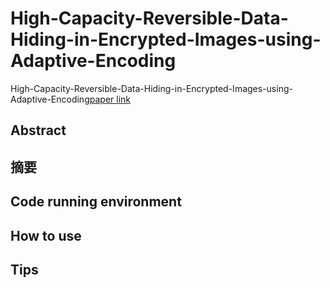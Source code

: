 # High-Capacity-Reversible-Data-Hiding-in-Encrypted-Images-using-Adaptive-Encoding

 High-Capacity-Reversible-Data-Hiding-in-Encrypted-Images-using-Adaptive-Encoding[paper link](https://arxiv.org/abs/2102.12620 )

## Abstract



## 摘要


## Code running environment



## How to use



## Tips





